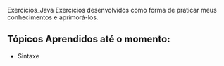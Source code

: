 Exercicios_Java
Exercícios desenvolvidos como forma de praticar meus conhecimentos e aprimorá-los.

## Tópicos Aprendidos até o momento:
- Sintaxe
